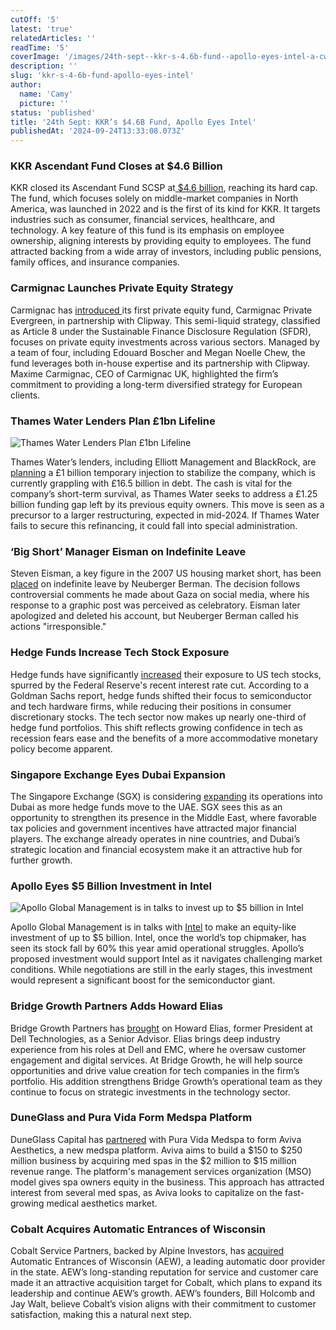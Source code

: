 ```yaml
---
cutOff: '5'
latest: 'true'
relatedArticles: ''
readTime: '5'
coverImage: '/images/24th-sept--kkr-s-4.6b-fund--apollo-eyes-intel-a-cwNz.webp'
description: ''
slug: 'kkr-s-4-6b-fund-apollo-eyes-intel'
author:
  name: 'Camy'
  picture: ''
status: 'published'
title: '24th Sept: KKR’s $4.6B Fund, Apollo Eyes Intel'
publishedAt: '2024-09-24T13:33:08.073Z'
---
```


### KKR Ascendant Fund Closes at $4.6 Billion

KKR closed its Ascendant Fund SCSP at[ $4.6 billion](https://www.reuters.com/markets/us/kkr-raises-46-billion-debut-north-america-mid-market-deals-fund-2024-09-23/), reaching its hard cap. The fund, which focuses solely on middle-market companies in North America, was launched in 2022 and is the first of its kind for KKR. It targets industries such as consumer, financial services, healthcare, and technology. A key feature of this fund is its emphasis on employee ownership, aligning interests by providing equity to employees. The fund attracted backing from a wide array of investors, including public pensions, family offices, and insurance companies​.

### Carmignac Launches Private Equity Strategy

Carmignac has [introduced ](https://portfolio-adviser.com/carmignac-enters-private-markets-with-launch-of-article-8-pe-strategy/)its first private equity fund, Carmignac Private Evergreen, in partnership with Clipway. This semi-liquid strategy, classified as Article 8 under the Sustainable Finance Disclosure Regulation (SFDR), focuses on private equity investments across various sectors. Managed by a team of four, including Edouard Boscher and Megan Noelle Chew, the fund leverages both in-house expertise and its partnership with Clipway. Maxime Carmignac, CEO of Carmignac UK, highlighted the firm’s commitment to providing a long-term diversified strategy for European clients​.

### Thames Water Lenders Plan £1bn Lifeline

![Thames Water Lenders Plan £1bn Lifeline](/images/24th-sept--kkr-s-4.6b-fund--apollo-eyes-intel-a-k0MT.webp)

Thames Water’s lenders, including Elliott Management and BlackRock, are [planning](https://www.hedgeweek.com/thames-water-lenders-plan-1bn-lifeline-amid-debt-woes/#:~:text=A%20group%20of%20hedge%20funds,a%20report%20by%20The%20Times.) a £1 billion temporary injection to stabilize the company, which is currently grappling with £16.5 billion in debt. The cash is vital for the company’s short-term survival, as Thames Water seeks to address a £1.25 billion funding gap left by its previous equity owners. This move is seen as a precursor to a larger restructuring, expected in mid-2024. If Thames Water fails to secure this refinancing, it could fall into special administration​.

### ‘Big Short’ Manager Eisman on Indefinite Leave

Steven Eisman, a key figure in the 2007 US housing market short, has been [placed](https://www.hedgeweek.com/big-short-manager-eisman-on-indefinite-leave-after-controversial-gaza-comments/) on indefinite leave by Neuberger Berman. The decision follows controversial comments he made about Gaza on social media, where his response to a graphic post was perceived as celebratory. Eisman later apologized and deleted his account, but Neuberger Berman called his actions "irresponsible."

### Hedge Funds Increase Tech Stock Exposure

Hedge funds have significantly [increased](https://www.hedgeweek.com/hedge-funds-wade-into-us-tech-stocks-as-interest-rates-fall/#:~:text=Hedge%20funds%20significantly%20increased%20their,to%20a%20report%20by%20Reuters.) their exposure to US tech stocks, spurred by the Federal Reserve's recent interest rate cut. According to a Goldman Sachs report, hedge funds shifted their focus to semiconductor and tech hardware firms, while reducing their positions in consumer discretionary stocks. The tech sector now makes up nearly one-third of hedge fund portfolios. This shift reflects growing confidence in tech as recession fears ease and the benefits of a more accommodative monetary policy become apparent​.

### Singapore Exchange Eyes Dubai Expansion

The Singapore Exchange (SGX) is considering [expanding](https://www.hedgeweek.com/singapore-exchange-eyes-dubai-expansion-amid-hedge-fund-influx/) its operations into Dubai as more hedge funds move to the UAE. SGX sees this as an opportunity to strengthen its presence in the Middle East, where favorable tax policies and government incentives have attracted major financial players. The exchange already operates in nine countries, and Dubai’s strategic location and financial ecosystem make it an attractive hub for further growth​.

### Apollo Eyes $5 Billion Investment in Intel

![Apollo Global Management is in talks to invest up to $5 billion in Intel](/images/24th-sept--kkr-s-4.6b-fund--apollo-eyes-intel-b-E4MT.webp)

Apollo Global Management is in talks with [Intel](https://www.privateequitywire.co.uk/apollo-eyes-5bn-intel-investment/) to make an equity-like investment of up to $5 billion. Intel, once the world’s top chipmaker, has seen its stock fall by 60% this year amid operational struggles. Apollo’s proposed investment would support Intel as it navigates challenging market conditions. While negotiations are still in the early stages, this investment would represent a significant boost for the semiconductor giant​.

### Bridge Growth Partners Adds Howard Elias

Bridge Growth Partners has [brought](https://www.businesswire.com/news/home/20240923266750/en/Bridge-Growth-Partners-Appoints-Howard-Elias-as-Senior-Advisor) on Howard Elias, former President at Dell Technologies, as a Senior Advisor. Elias brings deep industry experience from his roles at Dell and EMC, where he oversaw customer engagement and digital services. At Bridge Growth, he will help source opportunities and drive value creation for tech companies in the firm’s portfolio. His addition strengthens Bridge Growth’s operational team as they continue to focus on strategic investments in the technology sector.

### DuneGlass and Pura Vida Form Medspa Platform

DuneGlass Capital has [partnered](https://www.axios.com/pro/health-tech-deals/2024/09/18/exclusive-aviva-aesthetics-acquires-pura-vida-medspa) with Pura Vida Medspa to form Aviva Aesthetics, a new medspa platform. Aviva aims to build a $150 to $250 million business by acquiring med spas in the $2 million to $15 million revenue range. The platform's management services organization (MSO) model gives spa owners equity in the business. This approach has attracted interest from several med spas, as Aviva looks to capitalize on the fast-growing medical aesthetics market​.

### Cobalt Acquires Automatic Entrances of Wisconsin

Cobalt Service Partners, backed by Alpine Investors, has [acquired ](https://www.businesswire.com/news/home/20240923174211/en/Cobalt-Service-Partners-Acquires-Automatic-Entrances-of-Wisconsin-Leading-Automatic-Door-Business)Automatic Entrances of Wisconsin (AEW), a leading automatic door provider in the state. AEW’s long-standing reputation for service and customer care made it an attractive acquisition target for Cobalt, which plans to expand its leadership and continue AEW’s growth. AEW’s founders, Bill Holcomb and Jay Walt, believe Cobalt’s vision aligns with their commitment to customer satisfaction, making this a natural next step​.